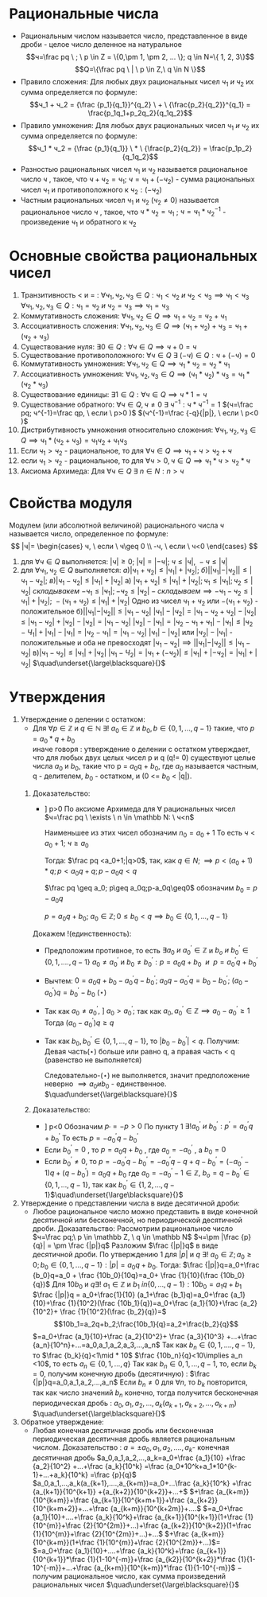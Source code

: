 # Рациональные числа
- Рациональным числом называется число, представленное в виде дроби - целое число деленное на натуральное $$ч=\frac pq \ ; \ p \in Z = \{0,\pm 1, \pm 2, ... \}; q \in N=\{ 1, 2, 3\}$$ $$Q=\{\frac pq \ | \ p \in Z,\ q \in N \}$$
- Правило сложения: Для любых двух рациональных чисел $ч_1 \ и \ ч_2$ их сумма определяется по формуле: $$ч_1 + ч_2 = {\frac {p_1}{q_1}}^{q_2} \ + \ {\frac{p_2}{q_2}}^{q_1} = \frac{p_1q_1+p_2q_2}{q_1q_2}$$
- Правило умножения: Для любых двух рациональных чисел $ч_1 \ и \ ч_2$ их сумма определяется по формуле: $$ч_1 * ч_2 = {\frac {p_1}{q_1}} \ * \ {\frac{p_2}{q_2}} = \frac{p_1p_2}{q_1q_2}$$
- Разностью рациональных чисел $ч_1$ и $ч_2$ называется рациональное число $ч$ , такое, что $ч+ч_2=ч_1$; $ч=ч_1+(-ч_2)$ - сумма рациональных чисел $ч_1$ и противоположного к $ч_2:(-ч_2)$ 
- Частным рациональных чисел $ч_1$ и $ч_2$ $(ч_2 \neq 0)$ называется рациональное число $ч$ , такое, что $ч*ч_2=ч_1$ ; $ч=ч_1*{ч_2}^{-1}$ - произведение $ч_1$ и обратного к $ч_2$ 
# Основные свойства рациональных чисел
1) Транзитивность < и = : 
$\forall ч_1, ч_2, ч_3 \in Q:ч_1 <ч_2 \ и \ ч_2<ч_3 \implies ч_1<ч_3$
$\forall ч_1, ч_2, ч_3 \in Q:ч_1 =ч_2 \ и \ ч_2=ч_3 \implies ч_1=ч_3$
2) Коммутативность сложения:
$\forall ч_1, ч_2 \in Q\implies ч_1+ч_2 =ч_2+ч_1$
3) Ассоциативность сложения:
$\forall ч_1, ч_2,ч_3 \in Q\implies (ч_1+ч_2)+ч_3 =ч_1+(ч_2+ч_3)$
4) Существование нуля:
$\exists 0 \in Q:\forall ч \in Q \implies ч+0 =ч$
5) Существование противоположного:
$\forall ч \in Q\ \exists \ (-ч) \in Q: ч+(-ч)=0$
6) Коммутативность умножения:
$\forall ч_1, ч_2 \in Q\implies ч_1*ч_2 =ч_2*ч_1$
7) Ассоциативность умножения:
$\forall ч_1, ч_2, ч_3 \in Q\implies (ч_1*ч_2)*ч_3 =ч_1*(ч_2*ч_3)$
8) Существование единицы:
$\exists 1 \in Q:\forall ч \in Q \implies ч*1 =ч$
9) Существование обратного:
$\forall ч \in Q, ч\neq 0\ \exists \ ч^{-1} : ч*ч^{-1}=1$
$(ч=\frac pq; ч^{-1}=\frac qp, \ если \ p>0 )$
$(ч^{-1}=\frac {-q}{|p|}, \ если \ p<0 )$
10) Дистрибутивность умножения относительно сложения:
$\forall ч_1, ч_2, ч_3 \in Q\implies ч_1*(ч_2+ч_3) =ч_1ч_2+ч_1ч_3$
11) Если $ч_1>ч_2$ - рациональное, то для $\forall ч \in Q\implies ч_1+ч >ч_2+ч$
12) если $ч_1>ч_2$ - рациональное, то для $\forall ч>0,ч \in Q\implies ч_1*ч >ч_2*ч$
13) Аксиома Архимеда: Для $\forall ч \in Q\ \exists \ n \in N: n>ч$
# Свойства модуля
Модулем (или абсолютной величиной) рационального числа $ч$ называется число, определенное по формуле:
$$
|ч|=
\begin{cases} 
ч, \ если \ ч\geq 0 \\
-ч, \ если \ ч<0
\end{cases}
$$
1) для $\forall ч \in Q$ выполняется: $|ч|\geq 0; \ |ч|=|-ч|; \ ч \leq |ч|, \ -ч\leq|ч|$
2) для $\forall ч_1, ч_2 \in Q$ выполняется: $а)|ч_1+ч_2|\leq |ч_1|+|ч_2|; \ б)||ч_1|-|ч_2||\leq|ч_1-ч_2|; \ в)|ч_1-ч_2|\leq|ч_1|+|ч_2|$
a) $|ч_1+ч_2|\leq|ч_1|+|ч_2|;ч_1\leq|ч_1|;ч_2\leq|ч_2| \ складывакем$
	$-ч_1\leq|ч_1|; -ч_2\leq|ч_2|-складываем\implies -ч_1-ч_2\leq |ч_1|+|ч_2|;\ -(ч_1+ч_2)\leq|ч_1|+|ч_2|$
	Одно из чисел $ч_1+ч_2$ или  $- (ч_1+ч_2)$ - положительное
б)$||ч_1|-|ч_2||\leq|ч_1-ч_2|$
	$|ч_1|-|ч_2|=|ч_1-ч_2+ч_2|-|ч_2|\leq|ч_1-ч_2|+|ч_2|-|ч_2|=|ч_1-ч_2|$
	$|ч_2|-|ч_1|=|ч_2-ч_1+ч_1|-|ч_1|\leq|ч_2-Ч_1|+|ч_1|-|ч_1|=|ч_2-ч_1|=|ч_1-ч_2|$
	$|ч_1|-|ч_2|$ или $|ч_2|-|ч_1|$ - положительные и оба не превосходят $|ч_1-ч_2|\implies||ч_1|-|ч_2||\leq|ч_1-ч_2|$
в)$|ч_1-ч_2|\leq|ч_1|+|ч_2|$
	$|ч_1-Ч_2|=|ч_1+(-ч_2)|\leq|ч_1|+|-ч_2|=|ч_1|+|ч_2|$     $\quad\underset{\large\blacksquare}{}$
# Утверждения
1) Утверждение о делении с остатком:
	* Для $\forall p \in \mathbb Z$  и  $q \in \mathbb N \ \exists! \ a_0 \in \mathbb Z$  и  $b_0, b \in \{0,1,...,q-1\}$ такие, что $p=a_0*q+b_0$  
	  иначе говоря : утверждение о делении с остатком утверждает, что для любых двух целых чисел p и q (q!= 0) существуют целые числа $a_0$  и $b_0$, такие что p = $a_0$q + $b_0$, где $a_0$  называется частным, q - делителем, $b_0$ - остатком, и (0 <= $b_0$ < |q|).
	1) Доказательство:
		* ] p>0 По аксиоме Архимеда для $\forall$ рациональных чисел $ч=\frac pq \ \exists \ n \in \mathbb N: \ ч<n$ 
		   
		   Наименьшее из этих чисел обозначим $n_0=a_0+1$ То есть $ч<a_0+1; \ ч\geq a_0$ 
		   
		   Тогда: $\frac pq <a_0+1;|q>0$, так, как $q\in N;\implies p<(a_0+1)*q;p<a_0q+q;p-a_0q<q$ 
		   
		   $\frac pq \geq a_0; p\geq a_0q;p-a_0q\geq0$ обозначим $b_0=p-a_0q$
		   
		   $p=a_0q+b_0; \ a_0\in \mathbb Z;0\leq b_0<q\implies b_0 \in \{0,1,...,q-1\}$  
		   
		Докажем !(единственность):
		* Предположим противное, то есть $\exists a_0 \ и \ a_{0}^{'} \in \mathbb Z$ и $b_o \ и \ b_{0}^{'}\in\{0,1,....,q-1\}$  $a_0\neq a_{0}^{'}$ и $b_0\neq b_{0}^{'}:p=a_0q+b_0 \ \  и  \ \ p=a_{0}^{'}q+b_{0}^{'}$ 
		  
		* Вычтем: $0=a_0q+b_0-a_{0}^{'}q-b_{0}^{'};\ a_0q -a_{0}^{'}q=b_0-b_{0}^{'};$
		  $(a_0-a_{0}^{'})q=b_{0}^{'}-b_0$ ($\star$)
		  
		* Так как $a_0\neq a_{0}^{'},\  ] \ a_0 > a_{0}^{'};$ так как $a_0, a_{0}^{'} \in \mathbb Z \implies a_0-a_{0}^{'}\geq 1$ Тогда $(a_0 -a_{0}^{'})q\geq q$    
		  
		* Так как $b_0, b_{0}^{'} \in \{0,1,...,q-1\}$, то $|b_0- b_{0}^{'}|<q$. Получим: Девая часть($\star$) больше или равно q, а правая часть < q (равенство не выполняется)
		  
		  Следовательно-($\star$) не выполняется, значит предположение неверно $\implies a_0  и b_0$ - единственное.           $\quad\underset{\large\blacksquare}{}$
	2) Доказательство:
		* ] p<0 Обозначим $p_{'}=-p>0$
		  По пункту 1 $\exists! a_{0}^{'}\ и \ b_{0}^{'}: p^{'}=a_{0}^{'}q+b_{0}^{'}$ То есть $p=-a_{0}^{'}q-b_{0}^{'}$ 
		* Если $b_{0}^{'}=0$ , то $p=a_0q+b_0$ , где $a_0=-a_{0}^{'}$ , а $b_0=0$
		* Если $b_{0}^{'} \neq 0$, то $p=-a_{0}^{'}q-b_{0}^{'}=-a_{0}^{'}q-q+q-b_{0}^{'}=(-a_{0}^{'}-1)q+(q-b_{0}^{'})=a_0q+b_0$ где $a_0=-a_{0}^{'}-1 \in \mathbb Z, \ b_o=q-b_{0}^{'} \in \{0,1,...,q-1\}$, так как  $b_{0}^{'} \in \{1,2,...,q-1\}$$\quad\underset{\large\blacksquare}{}$  
2)  Утверждение о представлении числа в виде десятичной дроби:
	* Любое рациональное число можно представить в виде конечной десятичной или бесконечной, но периодической десятичной дроби.
	Доказательство:
		  Рассмотрим рациональное число $ч=\frac pq;\ p \in \mathbb Z, \ q \in \mathbb N$ 
		  $ч=\pm |\frac {p}{q}| = \pm \frac {|p|}q$ Разложим $\frac {|p|}q$ в виде десятичной дроби. 
		  По утверждению 1 для $|p|$ и $q\ \exists ! \ a_0 \in \mathbb Z; a_0\geq0;b_0 \in \{0,1,...,q-1\}:|p|=a_0q+b_0$. Тогда: 
		  $\frac {|p|}q=a_0+\frac {b_0}q=a_0 + \frac {10b_0}{10q}=a_0+ \frac {1}{10}(\frac {10b_0}{q})$
		  Для $10b_0$ и $q \exists! \ a_1 \in \mathbb Z$ и $b_1 \ in \{0,...,q-1\}: 10b_0 =a_1q+b_1$ 
		  $\frac {|p|}q = a_0+\frac{1}{10} (a_1+\frac {b_1}q)=a_0+\frac {a_1}{10}+\frac {1}{10^2}(\frac {10b_1}{q})=a_0+\frac {a_1}{10}+\frac {a_2}{10^2}+ \frac {1}{10^2}(\frac {b_2}{q})=$
		  $$10b_1=a_2q+b_2;\frac{10b_1}{q}=a_2+\frac{b_2}{q}$$
		  $=a_0+\frac {a_1}{10}+\frac {a_2}{10^2}+ \frac {a_3}{10^3} +...+\frac {a_n}{10^n}+...=a_0,a_1,a_2,a_3,...,a_n$ 
		  Так как $b_n \in \{0,1,....,q-1\},$ то $\frac {b_k}{q}<1\mid * 10$ 
		  $\frac {10b_n}{q}<10\implies a_n <10$, то есть $a_n  \in \{0,1,...,q\}$ 
		  Так как $b_n \in {0,1,...,q-1}$, то, если $b_k=0$, получим конечную дробь (десятичную) : $\frac {|p|}q=a_0,a_1,a_2,...,a_n$ 
		  Если $b_n\neq 0$ для $\forall n$, то $b_k$ повторится, так как число значений $b_n$ конечно, тогда получится бесконечная периодическая дробь : $a_0,a_1,a_2,...,a_k(a_{k+1},a_{k+2},...,a_{k+m})$ $\quad\underset{\large\blacksquare}{}$ 
3) Обратное утверждение:
	* Любая конечная десятичная дробь или бесконечная периодическая десятичная дробь является рациональным числом.
	Доказательство :
		 $a=\pm a_0,a_1,a_2,....,a_k$- конечная десятичная дробь
		 $a_0,a_1,a_2,...,a_k=a_0+\frac {a_1}{10} +\frac {a_2}{10^2} +...+\frac {a_k}{10^k} =\frac {a_0*10^k+a_1*10^{k-1}+...+a_k}{10^k} =\frac {p}{q}$ 
		 $a_0,a_1,...,a_k(a_{k+1},....,a_{k+m})=a_0+...\frac {a_k}{10^k} +\frac {a_{k+1}}{10^{k+1}} +{a_{k+2}}{10^{k+2}}+...+$
		 $+\frac {a_{k+m}}{10^{k+m}}+\frac {a_{k+1}}{10^{k+m+1}}+\frac {a_{k+2}}{10^{k+m+2}}+...+\frac {a_{k+m}}{10^{k+2m}}+....$
		 $=a_0+\frac {a_1}{10}+....+\frac {a_k}{10^k}+\frac {a_{k+1}}{10^{k+1}}(1+\frac {1}{10^{m}}+\frac {2}{10^{2m}}+...)+\frac {a_{k+2}}{10^{k+2}}(1+\frac {1}{10^{m}}+\frac {2}{10^{2m}}+...)+...$
		 $+\frac {a_{k+m}}{10^{k+m}}(1+\frac {1}{10^{m}}+\frac {2}{10^{2m}}+...)$= 
		 $=a_0+\frac {a_1}{10}+....+\frac {a_k}{10^k}+\frac {a_{k+1}}{10^{k+1}}*\frac {1}{1-10^{-m}}+\frac {a_{k2}}{10^{k+2}}*\frac {1}{1-10^{-m}}+...+\frac {a_{k+m}}{10^{k+m}}*\frac {1}{1-10^{-m}}$
		  $-$ получим рациональное число, как сумма произведений рациональных чисел $\quad\underset{\large\blacksquare}{}$ 